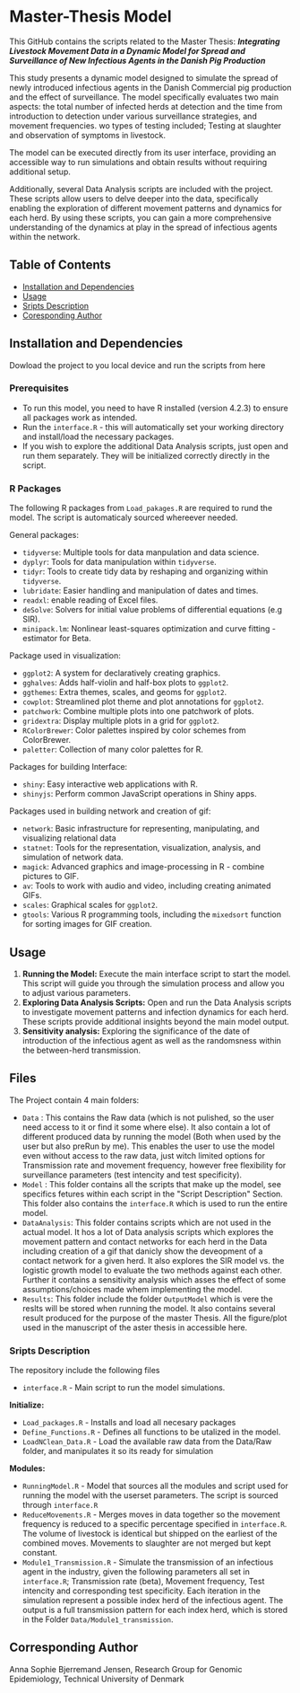 # Master-Thesis Model
This GitHub contains the scripts related to the Master Thesis: **_Integrating Livestock Movement Data in a Dynamic Model for Spread and Surveillance of New Infectious Agents in the Danish Pig Production_**

This study presents a dynamic model designed to simulate the spread of newly introduced infectious agents in the Danish Commercial pig production and the effect of surveillance. The model specifically evaluates two main aspects: the total number of infected herds at detection and the time from introduction to detection under various surveillance strategies, and movement frequencies.
wo types of testing included; Testing at slaughter and observation of symptoms in livestock.

The model can be executed directly from its user interface, providing an accessible way to run simulations and obtain results without requiring additional setup.

Additionally, several Data Analysis scripts are included with the project. These scripts allow users to delve deeper into the data, specifically enabling the exploration of different movement patterns and dynamics for each herd. By using these scripts, you can gain a more comprehensive understanding of the dynamics at play in the spread of infectious agents within the network. 

## Table of Contents

- [Installation and Dependencies](#installation)
- [Usage](#usage)
- [Sripts Description](#Sripts-Description)
- [Coresponding Author](#Coresponding-Author)

  
## Installation and Dependencies
Dowload the project to you local device and run the scripts from here
### Prerequisites
- To run this model, you need to have R installed (version 4.2.3) to ensure all packages work as intended.
- Run the `interface.R` - this will automatically set your working directory and install/load the necessary packages.
- If you wish to explore the additional Data Analysis scripts, just open and run them separately. They will be initialized correctly directly in the script.

### R Packages
The following R packages from `Load_pakages.R` are required to rund the model. The script is automaticaly sourced whereever needed. 

General packages:
+ `tidyverse`: Multiple tools for data manpulation and data science.
+ `dyplyr`: Tools for data manipulation within `tidyverse`.
+ `tidyr`: Tools to create tidy data by reshaping and organizing within `tidyverse`.
+ `lubridate`: Easier handling and manipulation of dates and times.
+ `readxl`: enable reading of Excel files.
+ `deSolve`: Solvers for initial value problems of differential equations (e.g SIR).
+ `minipack.lm`: Nonlinear least-squares optimization and curve fitting - estimator for Beta.
  
Package used in visualization:
+ `ggplot2`: A system for declaratively creating graphics.
+ `gghalves`: Adds half-violin and half-box plots to `ggplot2`.
+ `ggthemes`: Extra themes, scales, and geoms for `ggplot2`.
+ `cowplot`: Streamlined plot theme and plot annotations for `ggplot2`.
+ `patchwork`: Combine multiple plots into one patchwork of plots.
+ `gridextra`: Display multiple plots in a grid for `ggplot2`.
+ `RColorBrewer`: Color palettes inspired by color schemes from ColorBrewer.
+ `paletter`: Collection of many color palettes for R.
  
Packages for building Interface:
+ `shiny`: Easy interactive web applications with R.
+ `shinyjs`: Perform common JavaScript operations in Shiny apps.
  
Packages used in building network and creation of gif:
+ `network`: Basic infrastructure for representing, manipulating, and visualizing relational data
+ `statnet`: Tools for the representation, visualization, analysis, and simulation of network data.
+ `magick`: Advanced graphics and image-processing in R - combine pictures to GIF.
+ `av`: Tools to work with audio and video, including creating animated GIFs.
+ `scales`: Graphical scales for `ggplot2`.
+ `gtools`: Various R programming tools, including the `mixedsort` function for sorting images for GIF creation.

## Usage
1. **Running the Model:** Execute the main interface script to start the model. This script will guide you through the simulation process and allow you to adjust various parameters.
2. **Exploring Data Analysis Scripts:** Open and run the Data Analysis scripts to investigate movement patterns and infection dynamics for each herd. These scripts provide additional insights beyond the main model output.
3. **Sensitivity analysis:** Exploring the significance of the date of introduction of the infectious agent as well as the randomsness within the between-herd transmission. 

## Files 
The Project contain 4 main folders:
- `Data` : This contains the Raw data (which is not pulished, so the user need access to it or find it some where else). It also contain a lot of different produced data by running the model (Both when used by the user but also preRun by me). This enables the user to use the model even without access to the raw data, just witch limited options for Transmission rate and movement frequency, however free flexibility for surveillance parameters (test intencity and test specificity).
- `Model` : This folder contains all the scripts that make up the model, see specifics fetures within each script in the "Script Description" Section. This folder also contains the `interface.R` which is used to run the entire model. 
- `DataAnalysis`: This folder contains scripts which are not used in the actual model. It hos a lot of Data analysis scripts which explores the movement pattern and contact networks for each herd in the Data including creation of a gif that danicly show the deveopment of a contact network for a given herd. It also explores the SIR model vs. the logistic growth model to evaluate the two methods against each other. Further it contains a sensitivity analysis which asses the effect of some assumptions/choices made whem implementing the model.
- `Results`: This folder include the folder `OutputModel` which is vere the reslts will be stored when running the model. It also contains several result produced for the purpose of the master Thesis. All the figure/plot used in the manuscript of the aster thesis in accessible here.  

### Sripts Description
The repository include the following files
+ `interface.R` - Main script to run the model simulations.
  
**Initialize:**
+ `Load_packages.R` - Installs and load all necesary packages
+ `Define_Functions.R` - Defines all functions to be utalized in the model.
+ `LoadNClean_Data.R` - Load the available raw data from the Data/Raw folder, and manipulates it so its ready for simulation

**Modules:**
+ `RunningModel.R` - Model that sources all the modules and script used for running the model with the userset parameters. The script is sourced through `interface.R`
+ `ReduceMovements.R` - Merges moves in data together so the movement frequency is reduced to a specific percentage specified in `interface.R`. The volume of livestock is identical but shipped on the earliest of the combined moves. Movements to slaughter are not merged but kept constant.
+ `Module1_Transmission.R` - Simulate the transmission of an infectious agent in the industry, given the following parameters all set in `interface.R`; Transmission rate (beta), Movement frequency, Test intencity  and corresponding test specificity. Each iteration in the simulation represent a possible index herd of the infectious agent. The output is a full transmission pattern for each index herd, which is stored in the Folder `Data/Module1_transmission`. 


## Corresponding Author
Anna Sophie Bjerremand Jensen, Research Group for Genomic Epidemiology, Technical University of Denmark
